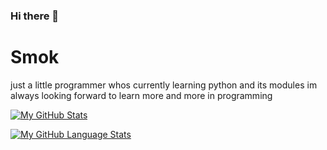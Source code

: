 ### Hi there 👋

# Smok

just a little programmer whos currently learning python and its modules
im always looking forward to learn more and more in programming

[![My GitHub Stats](https://github-readme-stats.vercel.app/api/?username=BigSmoke010&count_private=true&theme=tokyonight&showicons=true)]()

[![My GitHub Language Stats](https://github-readme-stats.vercel.app/api/top-langs/?username=BigSmoke010&langs_count=5&theme=tokyonight)]()
